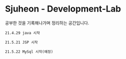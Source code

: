 # Sjuheon - Development-Lab
공부한 것을 기록해나가며 정리하는 공간입니다. <br>

`21.4.29 java 시작` <br>

`21.5.21 JSP 시작` <br>

`21.5.22 MySql 시작(예정)` <br>
